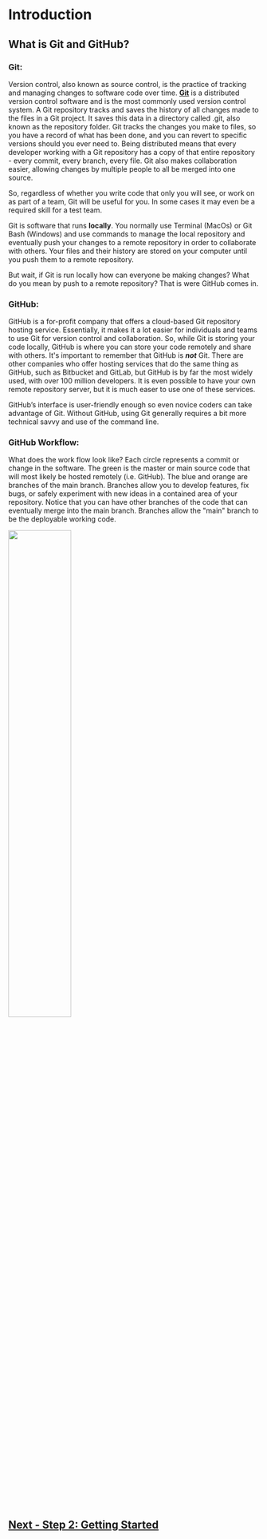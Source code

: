 # Introduction
## What is Git and GitHub?
### Git: 
Version control, also known as source control, is the practice of tracking and managing changes to software code over time.  [**Git**](https://git-scm.com/about) is a distributed version control software and is the most commonly used version control system. A Git repository tracks and saves the history of all changes made to the files in a Git project. It saves this data in a directory called .git, also known as the repository folder. Git tracks the changes you make to files, so you have a record of what has been done, and you can revert to specific versions should you ever need to. Being distributed means that every developer working with a Git repository has a copy of that entire repository - every commit, every branch, every file. Git also makes collaboration easier, allowing changes by multiple people to all be merged into one source.  

So, regardless of whether you write code that only you will see, or work on as part of a team, Git will be useful for you. In some cases it may even be a required skill for a test team.

Git is software that runs **locally**. You normally use Terminal (MacOs) or Git Bash (Windows) and use commands to manage the local repository and eventually push your changes to a remote repository in order to collaborate with others. Your files and their history are stored on your computer until you push them to a remote repository. 

But wait, if Git is run locally how can everyone be making changes? What do you mean by push to a remote repository? That is were GitHub comes in.


### GitHub:
GitHub is a for-profit company that offers a cloud-based Git repository hosting service. Essentially, it makes it a lot easier for individuals and teams to use Git for version control and collaboration. So, while Git is storing your code locally, GitHub is where you can store your code remotely and share with others. It's important to remember that GitHub is **_not_** Git. There are other companies who offer hosting services that do the same thing as GitHub, such as Bitbucket and GitLab, but GitHub is by far the most widely used, with over 100 million developers. It is even possible to have your own remote repository server, but it is much easer to use one of these services. 

GitHub’s interface is user-friendly enough so even novice coders can take advantage of Git. Without GitHub, using Git generally requires a bit more technical savvy and use of the command line.

### GitHub Workflow:
What does the work flow look like? Each circle represents a commit or change in the software. The green is the master or main source code that will most likely be hosted remotely (i.e. GitHub). The blue and orange are branches of the main branch. Branches allow you to develop features, fix bugs, or safely experiment with new ideas in a contained area of your repository. Notice that you can have other branches of the code that can eventually merge into the main branch. Branches allow the "main" branch to be the deployable working code.   

<img src="/images/git-branches-merge.png" width="50%" height="50%">


## [Next - Step 2: Getting Started](2_GetStarted.md)
